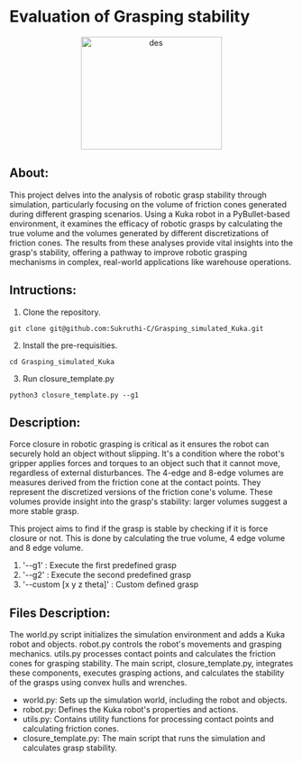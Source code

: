# Evaluation of Grasping stability

<p align="center">
  <img src="https://github.com/Sukruthi-C/Grasping_simulated_Kuka.git/media/grasp.gif" width="250" height="200" alt="des"/>
</p>

## About:
This project delves into the analysis of robotic grasp stability through simulation, particularly focusing on the volume of friction cones generated during different grasping scenarios. Using a Kuka robot in a PyBullet-based environment, it examines the efficacy of robotic grasps by calculating the true volume and the volumes generated by different discretizations of friction cones. The results from these analyses provide vital insights into the grasp's stability, offering a pathway to improve robotic grasping mechanisms in complex, real-world applications like warehouse operations.

## Intructions:
1. Clone the repository. 

```
git clone git@github.com:Sukruthi-C/Grasping_simulated_Kuka.git
```
2. Install the pre-requisities.
```
cd Grasping_simulated_Kuka
```
3. Run closure_template.py
```
python3 closure_template.py --g1
```

## Description:
Force closure in robotic grasping is critical as it ensures the robot can securely hold an object without slipping. It's a condition where the robot's gripper applies forces and torques to an object such that it cannot move, regardless of external disturbances. The 4-edge and 8-edge volumes are measures derived from the friction cone at the contact points. They represent the discretized versions of the friction cone's volume. These volumes provide insight into the grasp's stability: larger volumes suggest a more stable grasp. 

This project aims to find if the grasp is stable by checking if it is force closure or not. This is done by calculating the true volume, 4 edge volume and 8 edge volume.

1. '--g1' : Execute the first predefined grasp
2. '--g2' : Execute the second predefined grasp
3. '--custom [x y z theta]' : Custom defined grasp

## Files Description:
The world.py script initializes the simulation environment and adds a Kuka robot and objects. robot.py controls the robot's movements and grasping mechanics. utils.py processes contact points and calculates the friction cones for grasping stability. The main script, closure_template.py, integrates these components, executes grasping actions, and calculates the stability of the grasps using convex hulls and wrenches.

- world.py: Sets up the simulation world, including the robot and objects.
- robot.py: Defines the Kuka robot's properties and actions.
- utils.py: Contains utility functions for processing contact points and calculating friction cones.
- closure_template.py: The main script that runs the simulation and calculates grasp stability.
